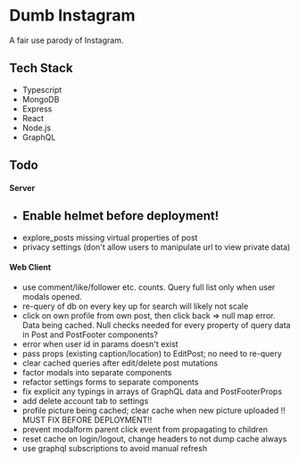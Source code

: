 # Dumb Instagram

A fair use parody of Instagram.

## Tech Stack

- Typescript
- MongoDB
- Express
- React
- Node.js
- GraphQL

## Todo

#### Server

- ## Enable helmet before deployment!
- explore_posts missing virtual properties of post
- privacy settings (don't allow users to manipulate url to view private data)

#### Web Client

- use comment/like/follower etc. counts. Query full list only when user modals opened.
- re-query of db on every key up for search will likely not scale
- click on own profile from own post, then click back => null map error. Data being cached. Null checks needed for every property of query data in Post and PostFooter components?
- error when user id in params doesn't exist
- pass props (existing caption/location) to EditPost; no need to re-query
- clear cached queries after edit/delete post mutations
- factor modals into separate components
- refactor settings forms to separate components
- fix explicit any typings in arrays of GraphQL data and PostFooterProps
- add delete account tab to settings
- profile picture being cached; clear cache when new picture uploaded !! MUST FIX BEFORE DEPLOYMENT!!
- prevent modalform parent click event from propagating to children
- reset cache on login/logout, change headers to not dump cache always
- use graphql subscriptions to avoid manual refresh
